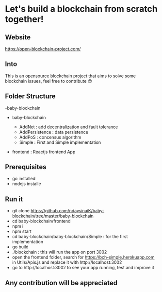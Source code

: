 # Let's build a blockchain from scratch together!

## Website 

https://open-blockchain-project.com/ 

## Into

This is an opensource blockchain project that aims to solve some blockchain issues, feel free to contribute 😊


## Folder Structure

-baby-blockchain

  - baby-blockchain
      - AddNet : add decentralization and fault tolerance 
      - AddPersistence : data persistence 
      - AddPoS : concensus algorithm
      - Simple : First and Simple implementation 

  - frontend : Reactjs frontend App

## Prerequisites

- go installed
- nodejs installe
 
## Run it

- git clone https://github.com/ndaysinaiK/baby-blockchain/tree/master/baby-blockchain
- cd baby-blockchain/frontend
- npm i
- npm start
- cd baby-blockchain/baby-blockchain/Simple : for the first implementation
- go build
- ./blockchain : this will run the app on port 3002
- open the frontend folder, search for https://bch-simple.herokuapp.com in Utils/Apis.js and replace it with http://localhost:3002
- go to http://localhost:3002 to see your app running, test and improve it


## Any contribution will be appreciated












